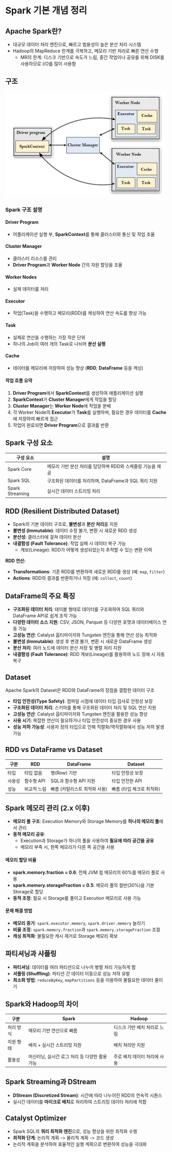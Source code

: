 # Spark 기본 개념 정리

## Apache Spark란?
- 대규모 데이터 처리 엔진으로, 빠르고 범용성이 높은 분산 처리 시스템
- Hadoop의 MapReduce 한계를 극복하고, 메모리 기반 처리로 빠른 연산 수행
  - MR의 한계: 디스크 기반으로 속도가 느림, 중간 작업이나 공유를 위해 DISK를 사용하므로 I/O를 많이 사용함

## 구조
![img.png](spark_struct.png)
### **Spark 구조 설명**

#### **Driver Program**
- 어플리케이션 실행 부, **SparkContext**를 통해 클러스터와 통신 및 작업 조율  

#### **Cluster Manager**
- 클러스터 리소스를 관리  
- **Driver Program**과 **Worker Node** 간의 자원 할당을 조율  

#### **Worker Nodes**
- 실제 데이터를 처리 

#### **Executor**
- 작업(Task)을 수행하고 메모리(RDD)를 캐싱하여 연산 속도를 향상 가능

#### **Task**
- 실제로 연산을 수행하는 가장 작은 단위  
- 하나의 Job이 여러 개의 Task로 나뉘어 **분산 실행**  

#### **Cache**
- 데이터를 메모리에 저장하여 성능 향상 (**RDD**, **DataFrame** 등을 캐싱)  

#### **작업 흐름 요약**
1. **Driver Program**에서 **SparkContext**를 생성하여 애플리케이션 실행
2. **SparkContext**가 **Cluster Manager**에게 작업을 할당
3. **Cluster Manager**는 **Worker Node**에 작업을 분배
4. 각 Worker Node의 **Executor**가 **Task**를 실행하며, 필요한 경우 데이터를 **Cache**에 저장하여 빠르게 접근
5. 작업이 완료되면 **Driver Program**으로 결과를 반환

## Spark 구성 요소

| 구성 요소        | 설명                                                                                     |
|----------------|--------------------------------------------------------------------------------------------|
| Spark Core      | 메모리 기반 분산 처리를 담당하며 RDD와 스케줄링 기능을 제공                                   |
| Spark SQL       | 구조화된 데이터를 처리하며, DataFrame과 SQL 쿼리 지원                                           |
| Spark Streaming | 실시간 데이터 스트리밍 처리                                                           |


## RDD (Resilient Distributed Dataset)
- Spark의 기본 데이터 구조로, **불변성**과 **분산 처리**를 지원
- **불변성 (Immutable)**: 데이터 수정 불가, 변환 시 새로운 RDD 생성  
- **분산성**: 클러스터에 걸쳐 데이터 분산  
- **내결함성 (Fault Tolerance)**: 작업 실패 시 데이터 복구 가능  
  - 계보(Lineage): RDD가 어떻게 생성되었는지 추적할 수 있는 변환 이력
  
**RDD 연산:**  
- **Transformations**: 기존 RDD를 변환하여 새로운 RDD를 생성 (예: `map`, `filter`)  
- **Actions**: RDD의 결과를 반환하거나 저장 (예: `collect`, `count`)  

## **DataFrame의 주요 특징**  
- **구조화된 데이터 처리**: 테이블 형태로 데이터를 구조화하여 SQL 쿼리와 DataFrame API로 쉽게 조작 가능  
- **다양한 데이터 소스 지원**: CSV, JSON, Parquet 등 다양한 포맷과 데이터베이스 연동 가능  
- **고성능 연산**: Catalyst 옵티마이저와 Tungsten 엔진을 통해 연산 성능 최적화  
- **불변성 (Immutable)**: 생성 후 변경 불가, 변환 시 새로운 DataFrame 생성  
- **분산 처리**: 여러 노드에 데이터 분산 저장 및 병렬 처리 지원  
- **내결함성 (Fault Tolerance)**: RDD 계보(Lineage)를 활용하여 노드 장애 시 자동 복구  

## **Dataset**  
Apache Spark의 Dataset은 RDD와 DataFrame의 장점을 결합한 데이터 구조 
- **타입 안전성(Type Safety)**: 컴파일 시점에 데이터 타입 검사로 안정성 보장  
- **구조화된 데이터 처리**: 스키마를 통해 구조화된 데이터 처리 및 SQL 연산 지원  
- **고성능 연산**: Catalyst 옵티마이저와 Tungsten 엔진을 활용한 성능 향상  
- **사용 시기**: 복잡한 연산이 필요하거나 타입 안전성이 중요한 경우 사용  
- **성능 저하 가능성**: 사용자 정의 타입으로 인해 직렬화/역직렬화에서 성능 저하 발생 가능  

## RDD vs DataFrame vs Dataset

| 구분       | RDD                        | DataFrame                       | Dataset                       |
|-----------|----------------------------|--------------------------------|-------------------------------|
| 타입       | 타입 없음                   | 행(Row) 기반                     | 타입 안정성 보장                |
| 사용성     | 함수형 API                   | SQL과 함수형 API 지원             | 타입 안전한 API                |
| 성능       | 비교적 느림                  | 빠름 (카탈리스트 최적화 사용)     | 빠름 (타입 체크로 최적화)        |


## Spark 메모리 관리 (2.x 이후)
- **메모리 풀 구조**: Execution Memory와 Storage Memory를 **하나의 메모리 풀**에서 관리  
- **동적 메모리 공유**:  
  - Execution과 Storage가 하나의 풀을 사용하여 **필요에 따라 공간을 공유**  
  - 메모리 부족 시, 한쪽 메모리가 다른 쪽 공간을 사용  

#### **메모리 할당 비율**  
- **spark.memory.fraction = 0.6**: 전체 JVM 힙 메모리의 60%를 메모리 풀로 사용  
- **spark.memory.storageFraction = 0.5**: 메모리 풀의 절반(30%)을 기본 Storage로 할당  
- **동적 조정**: 필요 시 Storage를 줄이고 Execution 메모리로 사용 가능  

#### **문제 해결 방법**  
- **메모리 증가**: `spark.executor.memory`, `spark.driver.memory` 늘리기  
- **비율 조정**: `spark.memory.fraction`과 `spark.memory.storageFraction` 조절  
- **캐싱 최적화**: 불필요한 캐시 제거로 Storage 메모리 확보  


## 파티셔닝과 샤플링
- **파티셔닝**: 데이터를 여러 파티션으로 나누어 병렬 처리 가능하게 함  
- **셔플링 (Shuffling)**: 파티션 간 데이터 이동으로 성능 저하 유발  
- **최소화 방법**: `reduceByKey`, `mapPartitions` 등을 이용하여 불필요한 데이터 줄이기  

## Spark와 Hadoop의 차이

| 구분      | Spark                                           | Hadoop                               |
|----------|------------------------------------------------|---------------------------------------|
| 처리 방식 | 메모리 기반 연산으로 빠름                        | 디스크 기반 배치 처리로 느림            |
| 지원 형태 | 배치 + 실시간 스트리밍 지원                       | 배치 처리만 지원                       |
| 활용성    | 머신러닝, 실시간 로그 처리 등 다양한 활용 가능       | 주로 배치 데이터 처리에 사용             |

## Spark Streaming과 DStream
- **DStream (Discretized Stream)**: 시간에 따라 나누어진 RDD의 연속적 시퀀스  
- 실시간 데이터를 **마이크로 배치**로 처리하여 스트리밍 데이터 처리에 적합  

## Catalyst Optimizer
- Spark SQL의 **쿼리 최적화 엔진**으로, 성능 향상을 위한 최적화 수행  
- **최적화 단계**: 논리적 계획 -> 물리적 계획 -> 코드 생성  
- 논리적 계획을 분석하여 효율적인 실행 계획으로 변환하여 성능을 극대화  
